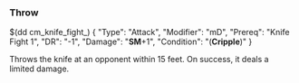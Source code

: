### Throw

$(dd cm_knife_fight_)
{ "Type": "Attack",
	"Modifier": "mD",
	"Prereq": "Knife Fight 1",
	"DR": "-1",
	"Damage": "__SM__+1",
	"Condition": "(__Cripple__)"
}

Throws the knife at an opponent within 15 feet. On success, it deals a limited damage.
